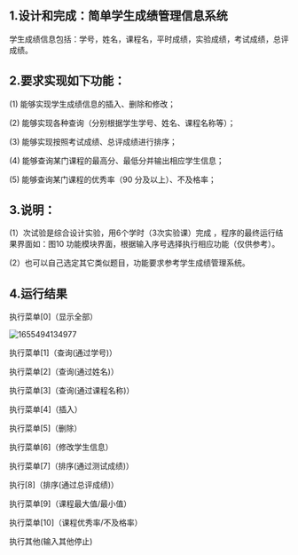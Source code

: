 ## 1.设计和完成：简单学生成绩管理信息系统 
学生成绩信息包括：学号，姓名，课程名，平时成绩，实验成绩，考试成绩，总评成绩。
## 2.要求实现如下功能：
(1)	能够实现学生成绩信息的插入、删除和修改；

(2)	能够实现各种查询（分别根据学生学号、姓名、课程名称等）；

(3)	能够实现按照考试成绩、总评成绩进行排序；

(4)	能够查询某门课程的最高分、最低分并输出相应学生信息；

(5)	能够查询某门课程的优秀率（90 分及以上）、不及格率；
## 3.说明：
(1）次试验是综合设计实验，用6个学时（3次实验课）完成 ，程序的最终运行结果界面如：图10 功能模块界面，根据输入序号选择执行相应功能（仅供参考）。

(2）也可以自己选定其它类似题目，功能要求参考学生成绩管理系统。

## 4.运行结果
执行菜单[0]（显示全部）

![1655494134977](https://github.com/lijianxing66628/StudentAchievementManagementInformationSystem/blob/main/images/1.png)


执行菜单[1]（查询(通过学号)）

  

  

执行菜单[2]（查询(通过姓名)）

  

  

执行菜单[3]（查询(通过课程名称)）

  

  

执行菜单[4]（插入）

  

  

执行菜单[5]（删除）

  

执行菜单[6]（修改学生信息）

  

  

执行菜单[7]（排序(通过测试成绩)）

  

执行[8]（排序(通过总评成绩)）

  

执行菜单[9]（课程最大值/最小值）

  

执行菜单[10]（课程优秀率/不及格率）

  

执行其他(输入其他停止)
